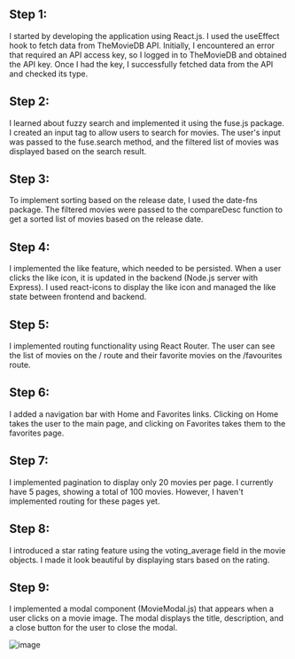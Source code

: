 ## Step 1:
I started by developing the application using React.js. I used the useEffect hook to fetch data from TheMovieDB API. Initially, I encountered an error that required an API access key, so I logged in to TheMovieDB and obtained the API key. Once I had the key, I successfully fetched data from the API and checked its type.

## Step 2:
I learned about fuzzy search and implemented it using the fuse.js package. I created an input tag to allow users to search for movies. The user's input was passed to the fuse.search method, and the filtered list of movies was displayed based on the search result.

## Step 3:
To implement sorting based on the release date, I used the date-fns package. The filtered movies were passed to the compareDesc function to get a sorted list of movies based on the release date.

## Step 4:
I implemented the like feature, which needed to be persisted. When a user clicks the like icon, it is updated in the backend (Node.js server with Express). I used react-icons to display the like icon and managed the like state between frontend and backend.

## Step 5:
I implemented routing functionality using React Router. The user can see the list of movies on the / route and their favorite movies on the /favourites route.

## Step 6:
I added a navigation bar with Home and Favorites links. Clicking on Home takes the user to the main page, and clicking on Favorites takes them to the favorites page.

## Step 7:
I implemented pagination to display only 20 movies per page. I currently have 5 pages, showing a total of 100 movies. However, I haven't implemented routing for these pages yet.

## Step 8:
I introduced a star rating feature using the voting_average field in the movie objects. I made it look beautiful by displaying stars based on the rating.

## Step 9:
I implemented a modal component (MovieModal.js) that appears when a user clicks on a movie image. The modal displays the title, description, and a close button for the user to close the modal.


![image](https://github.com/SaiAditya-ctrl/lendbuzz/assets/56829774/802b10bd-629a-437e-b026-ce87823c2604)
